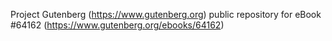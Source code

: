Project Gutenberg (https://www.gutenberg.org) public repository for
eBook #64162 (https://www.gutenberg.org/ebooks/64162)
